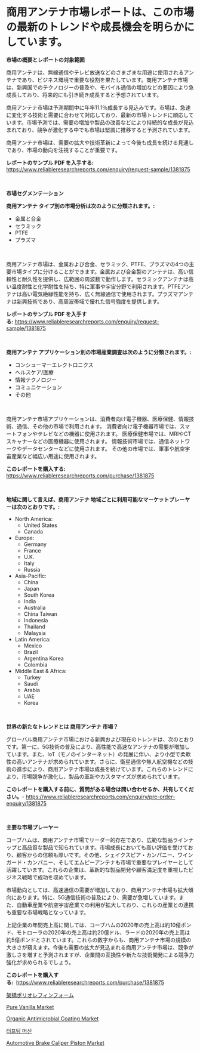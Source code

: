 <p><h1>商用アンテナ市場レポートは、この市場の最新のトレンドや成長機会を明らかにしています。</h1></p><p><strong>市場の概要とレポートの対象範囲</strong></p>
<p><p>商用アンテナは、無線通信やテレビ放送などのさまざまな用途に使用されるアンテナであり、ビジネス環境で重要な役割を果たしています。商用アンテナ市場は、新興国でのテクノロジーの普及や、モバイル通信の増加などの要因により急成長しており、将来的にも引き続き成長すると予想されています。</p><p>商用アンテナ市場は予測期間中に年率11.1％成長する見込みです。市場は、急速に変化する技術と需要に合わせて対応しており、最新の市場トレンドに順応しています。市場予測では、需要の増加や製品の改善などにより持続的な成長が見込まれており、競争が激化する中でも市場は堅調に推移すると予測されています。</p><p>商用アンテナ市場は、需要の拡大や技術革新によって今後も成長を続ける見通しであり、市場の動向を注視することが重要です。</p></p>
<p><strong>レポートのサンプル PDF を入手する:</strong> <a href="https://www.reliableresearchreports.com/enquiry/request-sample/1381875">https://www.reliableresearchreports.com/enquiry/request-sample/1381875</a></p>
<p>&nbsp;</p>
<p><strong>市場セグメンテーション</strong></p>
<p><strong>商用アンテナ タイプ別の市場分析は次のように分類されます。:</strong></p>
<p><ul><li>金属と合金</li><li>セラミック</li><li>PTFE</li><li>プラズマ</li></ul></p>
<p>&nbsp;</p>
<p><p>商用アンテナ市場は、金属および合金、セラミック、PTFE、プラズマの4つの主要市場タイプに分けることができます。金属および合金製のアンテナは、高い信頼性と耐久性を提供し、広範囲の周波数で動作します。セラミックアンテナは高い温度耐性と化学耐性を持ち、特に軍事や宇宙分野で利用されます。PTFEアンテナは高い電気絶縁性能を持ち、広く無線通信で使用されます。プラズマアンテナは新興技術であり、高周波帯域で優れた信号強度を提供します。</p></p>
<p><strong>レポートのサンプル PDF を入手する:</strong>&nbsp;<a href="https://www.reliableresearchreports.com/enquiry/request-sample/1381875">https://www.reliableresearchreports.com/enquiry/request-sample/1381875</a></p>
<p>&nbsp;</p>
<p><strong> 商用アンテナ アプリケーション別の市場産業調査は次のように分類されます。:</strong></p>
<p><ul><li>コンシューマーエレクトロニクス</li><li>ヘルスケア/医療</li><li>情報テクノロジー</li><li>コミュニケーション</li><li>その他</li></ul></p>
<p>&nbsp;</p>
<p><p>商用アンテナ市場アプリケーションは、消費者向け電子機器、医療保健、情報技術、通信、その他の市場で利用されます。 消費者向け電子機器市場では、スマートフォンやテレビなどの機器に使用されます。 医療保健市場では、MRIやCTスキャナーなどの医療機器に使用されます。 情報技術市場では、通信ネットワークやデータセンターなどに使用されます。 その他の市場では、軍事や航空宇宙産業など幅広い用途に使用されます。</p></p>
<p><strong>このレポートを購入する:</strong>&nbsp; <a href="https://www.reliableresearchreports.com/purchase/1381875">https://www.reliableresearchreports.com/purchase/1381875</a></p>
<p>&nbsp;</p>
<p><strong>地域に関して言えば、商用アンテナ 地域ごとに利用可能なマーケットプレーヤーは次のとおりです。:</strong></p>
<p><ul>
    <li>
        North America:
        <ul>
            <li>United States</li>
            <li>Canada</li>
        </ul>
    </li>
    <li>
        Europe:
        <ul>
            <li>Germany</li>
            <li>France</li>
            <li>U.K.</li>
            <li>Italy</li>
            <li>Russia</li>
        </ul>
    </li>
    <li>
        Asia-Pacific:
        <ul>
            <li>China</li>
            <li>Japan</li>
            <li>South Korea</li>
            <li>India</li>
            <li>Australia</li>
            <li>China Taiwan</li>
            <li>Indonesia</li>
            <li>Thailand</li>
            <li>Malaysia</li>
        </ul>
    </li>
    <li>
        Latin America:
        <ul>
            <li>Mexico</li>
            <li>Brazil</li>
            <li>Argentina Korea</li>
            <li>Colombia</li>
        </ul>
    </li>
    <li>
        Middle East & Africa:
        <ul>
            <li>Turkey</li>
            <li>Saudi</li>
            <li>Arabia</li>
            <li>UAE</li>
            <li>Korea</li>
        </ul>
    </li>
    </ul></p>
<p>&nbsp;</p>
<p><strong>世界の新たなトレンドとは 商用アンテナ 市場？</strong></p>
<p><p>グローバル商用アンテナ市場における新興および現在のトレンドは、次のとおりです。第一に、5G技術の普及により、高性能で高速なアンテナの需要が増加しています。また、IoT（モノのインターネット）の発展に伴い、より小型で柔軟性の高いアンテナが求められています。さらに、衛星通信や無人航空機などの技術の進歩により、商用アンテナ市場は成長を続けています。これらのトレンドにより、市場競争が激化し、製品の革新やカスタマイズが求められています。</p></p>
<p><strong>このレポートを購入する前に、質問がある場合は問い合わせるか、共有してください。</strong>- <a href="https://www.reliableresearchreports.com/enquiry/pre-order-enquiry/1381875">https://www.reliableresearchreports.com/enquiry/pre-order-enquiry/1381875</a></p>
<p>&nbsp;</p>
<p><strong>主要な市場プレーヤー</strong></p>
<p><p>コーブハムは、商用アンテナ市場でリーダー的存在であり、広範な製品ラインナップと高品質な製品で知られています。市場成長においても高い評価を受けており、顧客からの信頼も厚いです。その他、シェイクスピア・カンパニー、ワインガード・カンパニー、そしてエムピーアンテナも市場で重要なプレイヤーとして活躍しています。これらの企業は、革新的な製品開発や顧客満足度を重視したビジネス戦略で成功を収めています。</p><p>市場動向としては、高速通信の需要が増加しており、商用アンテナ市場も拡大傾向にあります。特に、5G通信技術の普及により、需要が急増しています。また、自動車産業や航空宇宙産業での利用が拡大しており、これらの産業との連携も重要な市場戦略となっています。</p><p>上記企業の年間売上高に関しては、コーブハムの2020年の売上高は約10億ポンド、モトローラの2020年の売上高は約20億ドル、ラードの2020年の売上高は約5億ポンドとされています。これらの数字からも、商用アンテナ市場の規模の大きさが窺えます。今後も需要の拡大が見込まれる商用アンテナ市場は、競争が激しさを増すと予測されますが、企業間の互換性や新たな技術開発による競争力強化が求められるでしょう。</p></p>
<p><strong>このレポートを購入する:</strong>&nbsp;&nbsp;<a href="https://www.reliableresearchreports.com/purchase/1381875">https://www.reliableresearchreports.com/purchase/1381875</a></p>
<p><p><a href="https://medium.com/@carlieshields/%E3%82%AF%E3%83%AD%E3%82%B9%E3%83%AA%E3%83%B3%E3%82%AF%E3%83%9D%E3%83%AA%E3%82%AA%E3%83%AC%E3%83%95%E3%82%A3%E3%83%B3%E3%83%95%E3%82%A9%E3%83%BC%E3%83%A0%E5%B8%82%E5%A0%B4-%E5%B8%82%E5%A0%B4%E3%82%B7%E3%82%A7%E3%82%A2-%E5%B8%82%E5%A0%B4%E5%8B%95%E5%90%91-%E3%81%8A%E3%82%88%E3%81%B3%E5%B0%86%E6%9D%A5%E3%81%AE%E6%88%90%E9%95%B7%E3%82%92%E6%8E%A2%E3%82%8B-6fbe049a1d73">架橋ポリオレフィンフォーム</a></p><p><a href="https://view.publitas.com/reportprime-1/pure-vanilla-market-centers-on-aspects-such-as-market-growth-market-share-market-opportunity-and-projected-forecasts-spanning-from-2024-to-2031/">Pure Vanilla Market</a></p><p><a href="https://github.com/julyju69/Market-Research-Report-List-2/blob/main/organic-antimicrobial-coating-market.md">Organic Antimicrobial Coating Market</a></p><p><a href="https://medium.com/@cierrahayes645/%ED%8E%A9%ED%8C%85%EA%B8%B0-%EC%8B%9C%EC%9E%A5-%EC%8B%9C%EC%9E%A5-cagr-%EC%8B%9C%EC%9E%A5-%ED%8A%B8%EB%9E%9C%EB%93%9C-%EB%B0%8F-%EC%84%B1%EC%9E%A5-%EC%A0%84%EB%9E%B5%EC%97%90-%EB%8C%80%ED%95%9C-%ED%86%B5%EC%B0%B0%EB%A0%A5-4aa0c224a0c5">터프팅 머신</a></p><p><a href="https://issuu.com/reportprime-2/docs/automotive-brake-caliper-piston-market-size-2030.p">Automotive Brake Caliper Piston Market</a></p></p>